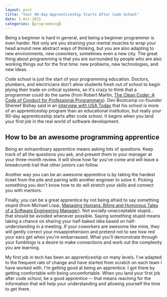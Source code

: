 ```yaml
---
layout: post
title: "Your 90-day Apprenticeship Starts After Code School"
date: 1-Oct-2015
categories: [programming]
---
```


Being a beginner is hard in general, and being a beginner programmer is even harder. Not only are you straining your mental muscles to wrap your head around new abstract ways of thinking, but you are also adapting to new environments, new coworkers, sometimes even a new city. The great thing about programming is that you are surrounded by people who are also working things out for the first time: new problems, new technologies, and new ideas.

Code school is just the start of your programming education. Doctors, plumbers, and electricians don't allow students fresh out of school to begin plying their trade on critical systems, so it's crazy to think that a programmer could do the same (from Robert Martin, <a href="http://www.amazon.com/The-Clean-Coder-Professional-Programmers/dp/0137081073" target="_blank">The Clean Coder: A Code of Conduct for Professional Programmers</a>). Dev Bootcamp co-founder Shereef Bishay said in an <a href="http://www.usatoday.com/story/tech/2014/01/31/california-computer-boot-camps-cited/5078521/" target="_blank">interview with USA Today</a> that his school is more of an apprenticeship program than an educational institution, but really your 90-day apprenticeship starts after code school. It begins when you land your first job in the real world of software development. <!--more-->

## How to be an awesome programming apprentice
Being an extraordinary apprentice means asking lots of questions. Keep track of all the questions you ask, and present them to your manager at your three-month review. It will show how far you've come and will leave a breadcrumb trail that other juniors can follow.

Another way you can be an awesome apprentice is by taking the hardest ticket from the pile and pairing with another engineer to solve it. Picking something you don't know how to do will stretch your skills and connect you with mentors.

Finally, you can be a great apprentice by not being afraid to say something stupid (from Michael Lopp, <a href="http://www.amazon.com/Managing-Humans-Humorous-Software-Engineering/dp/1430243147/ref=sr_1_1?ie=UTF8&amp;qid=1443494332&amp;sr=8-1&amp;keywords=managing+humans" target="_blank">Managing Humans: Biting and Humorous Tales of a Software Engineering Manager</a>). Not socially-unacceptable stupid... that should be avoided whenever possible. Saying something stupid means taking a chance on sharing your half-baked idea based on half-understanding in a meeting. If your coworkers are awesome like mine, they will gently correct your misapprehension and pretend not to see how red your ears get when you're embarrassed. What you'll demonstrate through your fumblings is a desire to make connections and work out the complexity you are learning.

My first job in tech has been an apprenticeship on many levels. I've adapted to the frequent rate of change and have started from scratch on each team I have worked with. I'm getting good at being an apprentice. I got there by getting comfortable with being uncomfortable. When you land your first job after code school, be a good apprentice -- that means reaching for the information that will help your understanding and allowing yourself the time to get there.
